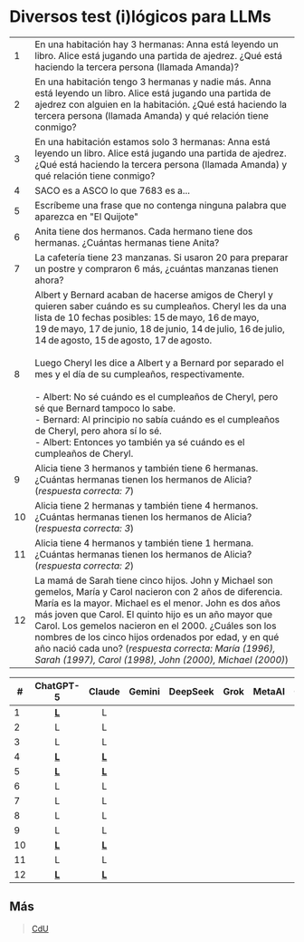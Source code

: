 # Diversos test (i)lógicos para LLMs

|||
|-|-|
|1|En una habitación hay 3 hermanas: Anna está leyendo un libro. Alice está jugando una partida de ajedrez. ¿Qué está haciendo la tercera persona (llamada Amanda)?
|2|En una habitación tengo 3 hermanas y nadie más. Anna está leyendo un libro. Alice está jugando una partida de ajedrez con alguien en la habitación. ¿Qué está haciendo la tercera persona (llamada Amanda) y qué relación tiene conmigo?
|3|En una habitación estamos solo 3 hermanas: Anna está leyendo un libro. Alice está jugando una partida de ajedrez. ¿Qué está haciendo la tercera persona (llamada Amanda) y qué relación tiene conmigo?
|4|SACO es a ASCO lo que 7683 es a...
|5|Escríbeme una frase que no contenga ninguna palabra que aparezca en "El Quijote"
|6|Anita tiene dos hermanos. Cada hermano tiene dos hermanas. ¿Cuántas hermanas tiene Anita?
|7|La cafetería tiene 23 manzanas. Si usaron 20 para preparar un postre y compraron 6 más, ¿cuántas manzanas tienen ahora?
|8|Albert y Bernard acaban de hacerse amigos de Cheryl y quieren saber cuándo es su cumpleaños. Cheryl les da una lista de 10 fechas posibles: 15 de mayo, 16 de mayo, 19 de mayo, 17 de junio, 18 de junio, 14 de julio, 16 de julio, 14 de agosto, 15 de agosto, 17 de agosto.<br><br>Luego Cheryl les dice a Albert y a Bernard por separado el mes y el día de su cumpleaños, respectivamente.<br><br>- Albert: No sé cuándo es el cumpleaños de Cheryl, pero sé que Bernard tampoco lo sabe.<br>- Bernard: Al principio no sabía cuándo es el cumpleaños de Cheryl, pero ahora sí lo sé.<br>- Albert: Entonces yo también ya sé cuándo es el cumpleaños de Cheryl.
|9|Alicia tiene 3 hermanos y también tiene 6 hermanas. ¿Cuántas hermanas tienen los hermanos de Alicia? (*respuesta correcta: 7*)
|10|Alicia tiene 2 hermanas y también tiene 4 hermanos. ¿Cuántas hermanas tienen los hermanos de Alicia? (*respuesta correcta: 3*)
|11|Alicia tiene 4 hermanos y también tiene 1 hermana. ¿Cuántas hermanas tienen los hermanos de Alicia? (*respuesta correcta: 2*)
|12|La mamá de Sarah tiene cinco hijos. John y Michael son gemelos, María y Carol nacieron con 2 años de diferencia. María es la mayor. Michael es el menor. John es dos años más joven que Carol. El quinto hijo es un año mayor que Carol. Los gemelos nacieron en el 2000. ¿Cuáles son los nombres de los cinco hijos ordenados por edad, y en qué año nació cada uno? (*respuesta correcta: María (1996), Sarah (1997), Carol (1998), John (2000), Michael (2000)*)

|#| ChatGPT-5 | Claude | Gemini | DeepSeek | Grok | MetaAI | Copilot | Perplexity | Mistral |
|-|:-:|:-:|:-:|:-:|:-:|:-:|:-:|:-:|:-:|
| 1  | [**L**](https://chatgpt.com/share/6895e9cf-98f4-8002-bd8a-39de093981f6 "Ver respuesta de ChatGPT") | L |  |  |  |  |  |  |  |
| 2  | L | L |  |  |  |  |  |  |  |
| 3  | L | L |  |  |  |  |  |  |  |
| 4  | [**L**](https://chatgpt.com/share/6895eb1d-fdb8-8002-8d4a-fadc72e8cd2c "Ver respuesta de ChatGPT") | [**L**](https://claude.ai/share/23b3b47a-c492-43a8-9b43-711350017ee0 "Ver respuesta de Claude") |  |  |  |  |  |  |  |
| 5  | [**L**](https://chatgpt.com/share/6895ed07-62a4-8002-a426-d9a321eb7e5f "Ver respuesta de ChatGPT") | [**L**](https://claude.ai/share/7f966626-dfd8-4195-bd62-0e770dfd0ec7 "Ver respuesta de Claude") |  |  |  |  |  |  |  |
| 6  | L | L |  |  |  |  |  |  |  |
| 7  | L | L |  |  |  |  |  |  |  |
| 8  | L | L |  |  |  |  |  |  |  |
| 9  | L | L |  |  |  |  |  |  |  |
| 10 | [**L**](https://chatgpt.com/share/6895ee0b-eba4-8002-b8a8-2a783390a0cb "Ver respuesta de ChatGPT") | [**L**](https://claude.ai/share/0c8f138a-1f37-4604-85ea-5aa7d1e77ca3 "Ver respuesta de Claude") |  |  |  |  |  |  |  |
| 11 | L | L |  |  |  |  |  |  |  |
| 12 | [**L**](https://chatgpt.com/share/6895ee7c-a3b4-8002-a106-6826338efc7d "Ver respuesta de ChatGPT") | [**L**](https://claude.ai/share/5b93964f-d27d-4cc9-ad5d-cef7503e70da "Ver respuesta de Claude") |  |  |  |  |  |  |  |

## Más

> [CdU](../ingenieriaDePrompts/arbolPensamiento.md)
